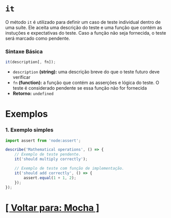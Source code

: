 # `it`

O método `it` é utilizado para definir um caso de teste individual dentro de uma suíte. Ele aceita uma descrição do teste e uma função que contém as instuções e expectativas do teste. Caso a função não seja fornecida, o teste será marcado como pendente.

### Sintaxe Básica

```JavaScript
it(description[, fn]);
```

- `description` **(string):** uma descrição breve do que o teste futuro deve verificar
- `fn` **(function):** a função que contém as asserções e lógica do teste. O teste é considerado pendente se essa função não for fornecida
- **Retorno:** `undefined`

# Exemplos

### 1. Exemplo simples

```JavaScript
import assert from 'node:assert';

describe('Mathematical operations', () => {
    // Exemplo de teste pendente.
    it('should multiply correctly');

    // Exemplo de teste com função de implementação.
    it('should add correctly', () => {
        assert.equal(1 + 1, 2);
    });
});
```

# [[ Voltar para: Mocha ]](./1-mocha.md)